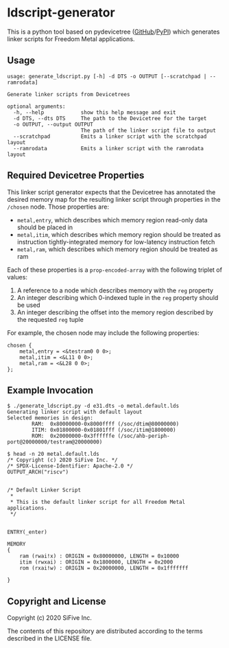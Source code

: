 # ldscript-generator

This is a python tool based on pydevicetree
([GitHub](https://github.com/sifive/pydevicetree)/[PyPI](https://pypi.org/project/pydevicetree/))
which generates linker scripts for Freedom Metal applications.

## Usage

```
usage: generate_ldscript.py [-h] -d DTS -o OUTPUT [--scratchpad | --ramrodata]

Generate linker scripts from Devicetrees

optional arguments:
  -h, --help            show this help message and exit
  -d DTS, --dts DTS     The path to the Devicetree for the target
  -o OUTPUT, --output OUTPUT
                        The path of the linker script file to output
  --scratchpad          Emits a linker script with the scratchpad layout
  --ramrodata           Emits a linker script with the ramrodata layout
```

## Required Devicetree Properties

This linker script generator expects that the Devicetree has annotated the desired memory map
for the resulting linker script through properties in the `/chosen` node. Those properties are:

  - `metal,entry`, which describes which memory region read-only data should be placed in
  - `metal,itim`, which describes which memory region should be treated as instruction
    tightly-integrated memory for low-latency instruction fetch
  - `metal,ram`, which describes which memory region should be treated as ram

Each of these properties is a `prop-encoded-array` with the following triplet of values:

  1. A reference to a node which describes memory with the `reg` property
  2. An integer describing which 0-indexed tuple in the `reg` property should be used
  3. An integer describing the offset into the memory region described by the requested `reg` tuple

For example, the chosen node may include the following properties:
```
chosen {
    metal,entry = <&testram0 0 0>;
    metal,itim = <&L11 0 0>;
    metal,ram = <&L28 0 0>;
};
```

## Example Invocation

```
$ ./generate_ldscript.py -d e31.dts -o metal.default.lds
Generating linker script with default layout
Selected memories in design:
        RAM:  0x80000000-0x8000ffff (/soc/dtim@80000000)
        ITIM: 0x01800000-0x01801fff (/soc/itim@1800000)
        ROM:  0x20000000-0x3ffffffe (/soc/ahb-periph-port@20000000/testram@20000000)

$ head -n 20 metal.default.lds
/* Copyright (c) 2020 SiFive Inc. */
/* SPDX-License-Identifier: Apache-2.0 */
OUTPUT_ARCH("riscv")


/* Default Linker Script
 *
 * This is the default linker script for all Freedom Metal applications.
 */


ENTRY(_enter)

MEMORY
{
    ram (rwai!x) : ORIGIN = 0x80000000, LENGTH = 0x10000
    itim (rwxai) : ORIGIN = 0x1800000, LENGTH = 0x2000
    rom (rxai!w) : ORIGIN = 0x20000000, LENGTH = 0x1fffffff
    
}
```

## Copyright and License

Copyright (c) 2020 SiFive Inc.

The contents of this repository are distributed according to the terms described in the LICENSE
file.
